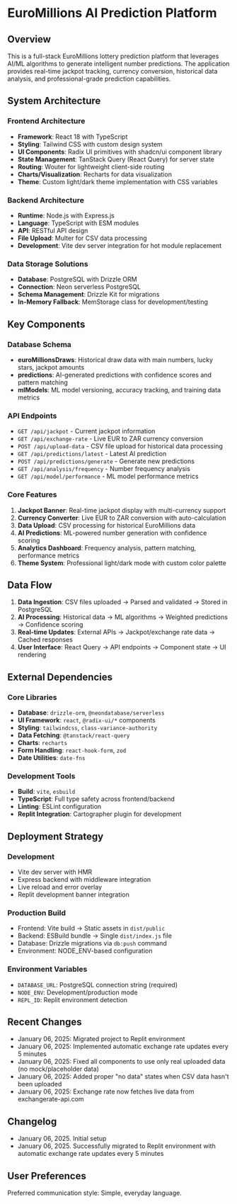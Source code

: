 # EuroMillions AI Prediction Platform

## Overview

This is a full-stack EuroMillions lottery prediction platform that leverages AI/ML algorithms to generate intelligent number predictions. The application provides real-time jackpot tracking, currency conversion, historical data analysis, and professional-grade prediction capabilities.

## System Architecture

### Frontend Architecture
- **Framework**: React 18 with TypeScript
- **Styling**: Tailwind CSS with custom design system
- **UI Components**: Radix UI primitives with shadcn/ui component library
- **State Management**: TanStack Query (React Query) for server state
- **Routing**: Wouter for lightweight client-side routing
- **Charts/Visualization**: Recharts for data visualization
- **Theme**: Custom light/dark theme implementation with CSS variables

### Backend Architecture
- **Runtime**: Node.js with Express.js
- **Language**: TypeScript with ESM modules
- **API**: RESTful API design
- **File Upload**: Multer for CSV data processing
- **Development**: Vite dev server integration for hot module replacement

### Data Storage Solutions
- **Database**: PostgreSQL with Drizzle ORM
- **Connection**: Neon serverless PostgreSQL
- **Schema Management**: Drizzle Kit for migrations
- **In-Memory Fallback**: MemStorage class for development/testing

## Key Components

### Database Schema
- **euroMillionsDraws**: Historical draw data with main numbers, lucky stars, jackpot amounts
- **predictions**: AI-generated predictions with confidence scores and pattern matching
- **mlModels**: ML model versioning, accuracy tracking, and training data metrics

### API Endpoints
- `GET /api/jackpot` - Current jackpot information
- `GET /api/exchange-rate` - Live EUR to ZAR currency conversion
- `POST /api/upload-data` - CSV file upload for historical data processing
- `GET /api/predictions/latest` - Latest AI prediction
- `POST /api/predictions/generate` - Generate new predictions
- `GET /api/analysis/frequency` - Number frequency analysis
- `GET /api/model/performance` - ML model performance metrics

### Core Features
1. **Jackpot Banner**: Real-time jackpot display with multi-currency support
2. **Currency Converter**: Live EUR to ZAR conversion with auto-calculation
3. **Data Upload**: CSV processing for historical EuroMillions data
4. **AI Predictions**: ML-powered number generation with confidence scoring
5. **Analytics Dashboard**: Frequency analysis, pattern matching, performance metrics
6. **Theme System**: Professional light/dark mode with custom color palette

## Data Flow

1. **Data Ingestion**: CSV files uploaded → Parsed and validated → Stored in PostgreSQL
2. **AI Processing**: Historical data → ML algorithms → Weighted predictions → Confidence scoring
3. **Real-time Updates**: External APIs → Jackpot/exchange rate data → Cached responses
4. **User Interface**: React Query → API endpoints → Component state → UI rendering

## External Dependencies

### Core Libraries
- **Database**: `drizzle-orm`, `@neondatabase/serverless`
- **UI Framework**: `react`, `@radix-ui/*` components
- **Styling**: `tailwindcss`, `class-variance-authority`
- **Data Fetching**: `@tanstack/react-query`
- **Charts**: `recharts`
- **Form Handling**: `react-hook-form`, `zod`
- **Date Utilities**: `date-fns`

### Development Tools
- **Build**: `vite`, `esbuild`
- **TypeScript**: Full type safety across frontend/backend
- **Linting**: ESLint configuration
- **Replit Integration**: Cartographer plugin for development

## Deployment Strategy

### Development
- Vite dev server with HMR
- Express backend with middleware integration
- Live reload and error overlay
- Replit development banner integration

### Production Build
- Frontend: Vite build → Static assets in `dist/public`
- Backend: ESBuild bundle → Single `dist/index.js` file
- Database: Drizzle migrations via `db:push` command
- Environment: NODE_ENV-based configuration

### Environment Variables
- `DATABASE_URL`: PostgreSQL connection string (required)
- `NODE_ENV`: Development/production mode
- `REPL_ID`: Replit environment detection

## Recent Changes
- January 06, 2025: Migrated project to Replit environment
- January 06, 2025: Implemented automatic exchange rate updates every 5 minutes
- January 06, 2025: Fixed all components to use only real uploaded data (no mock/placeholder data)
- January 06, 2025: Added proper "no data" states when CSV data hasn't been uploaded
- January 06, 2025: Exchange rate now fetches live data from exchangerate-api.com

## Changelog
- January 06, 2025. Initial setup
- January 06, 2025. Successfully migrated to Replit environment with automatic exchange rate updates every 5 minutes

## User Preferences

Preferred communication style: Simple, everyday language.